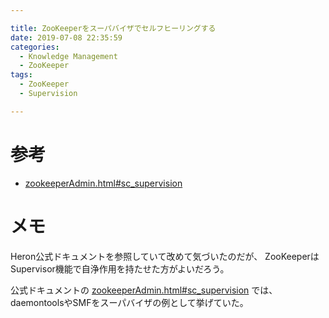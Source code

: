```yaml
---

title: ZooKeeperをスーパバイザでセルフヒーリングする
date: 2019-07-08 22:35:59
categories:
  - Knowledge Management
  - ZooKeeper
tags:
  - ZooKeeper
  - Supervision

---
```


# 参考

* [zookeeperAdmin.html#sc_supervision]

[zookeeperAdmin.html#sc_supervision]: http://zookeeper.apache.org/doc/current/zookeeperAdmin.html#sc_supervision

# メモ

Heron公式ドキュメントを参照していて改めて気づいたのだが、
ZooKeeperはSupervisor機能で自浄作用を持たせた方がよいだろう。

公式ドキュメントの [zookeeperAdmin.html#sc_supervision] では、
daemontoolsやSMFをスーパバイザの例として挙げていた。
